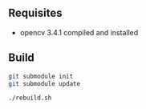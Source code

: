 ## Requisites

* opencv 3.4.1 compiled and installed

## Build

```` sh
git submodule init
git submodule update

./rebuild.sh
````
